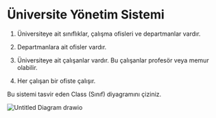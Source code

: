 # Üniversite Yönetim Sistemi
1. Üniversiteye ait sınıflıklar, çalışma ofisleri ve departmanlar vardır.

2. Departmanlara ait ofisler vardır.

3. Üniversiteye ait çalışanlar vardır. Bu çalışanlar profesör veya memur olabilir.

4. Her çalışan bir ofiste çalışır.

Bu sistemi tasvir eden Class (Sınıf) diyagramını çiziniz.

![Untitled Diagram drawio](https://user-images.githubusercontent.com/36278457/145640954-503dca3d-4799-411b-8ad1-90644657d44b.png)
